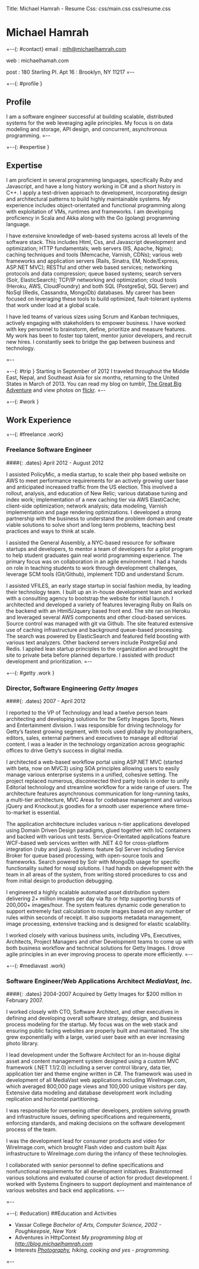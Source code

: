 Title: Michael Hamrah - Resume
Css: css/main.css css/resume.css

# Michael Hamrah

+--{: #contact}
email
: mlh@michaelhamrah.com

web
: michaelhamah.com

post
: 180 Sterling Pl. Apt 16
: Brooklyn, NY 11217
=--

+--{: #profile }
## Profile

I am a software engineer successful at building scalable, distributed systems for the web leveraging agile principles.  My focus is on data modeling and storage, API design, and concurrent, asynchronous programming.
=--

+--{: #expertise }
## Expertise

I am proficient in several programming languages, specifically Ruby and Javascript, and have a long history working in C# and a short history in C++.  I apply a test-driven approach to development, incorporating design and architectural patterns to build highly maintainable systems.  My experience includes object-orientated and functional programming along with exploitation of VMs, runtimes and frameworks.  I am developing proficiency in Scala and Akka along with the Go (golang) programming language.

I have extensive knowledge of web-based systems across all levels of the software stack.  This includes Html, Css, and Javascript development and optimization; HTTP fundamentals; web servers (IIS, Apache, Nginx); caching techniques and tools (Memcache, Varnish, CDNs); various web frameworks and application servers (Rails, Sinatra, EM, Node/Express, ASP.NET MVC); RESTful and other web based services; networking protocols and data compression; queue based systems; search servers (Solr, ElasticSearch); TCP/IP networking and optimization; cloud tools (Heroku, AWS, CloudFoundry) and both SQL (PostgreSql, SQL Server) and NoSql (Redis, Cassandra, MongoDb) databases.  My career has been focused on leveraging these tools to build optimized, fault-tolerant systems that work under load at a global scale. 

I have led teams of various sizes using Scrum and Kanban techniques, actively engaging with stakeholders to empower business.  I have worked with key personnel to brainstorm, define, prioritize and measure features.  My work has been to foster top talent, mentor junior developers, and recruit new hires.  I constantly seek to bridge the gap between business and technology. 

=--

+--{: #trip }
Starting in September of 2012 I traveled throughout the Middle East, Nepal, and Southeast Asia for six months, returning to the United States in March of 2013. You can read my blog on tumblr, [The Great Big Adventure](http://thegreatbigadventure.tumblr.com/) and view photos on [flickr](http://www.flickr.com/photos/Hamrah).
=--

+--{: #work }
## Work Experience

+--{: #freelance .work}
### Freelance Software Engineer
####{: .dates} April 2012 - August 2012

I assisted PolicyMic, a media startup, to scale their php based website on AWS to meet performance requirements for an actively growing user base and anticipated increased traffic from the US election.  This involved a rollout, analysis, and education of New Relic; various database tuning and index work; implementation of a new caching tier via AWS ElastiCache; client-side optimization; network analysis; data modeling, Varnish implementation and page rendering optimizations. I developed a strong partnership with the business to understand the problem domain and create viable solutions to solve short and long term problems, teaching best practices and ways to think at scale.

I assisted the General Assembly, a NYC-based resource for software startups and developers, to mentor a team of developers for a pilot program to help student graduates gain real world programming experience.  The primary focus was on collaboration in an agile environment.  I had a hands on role in teaching students to work through development challenges, leverage SCM tools (Git/Github), implement TDD and understand Scrum.

I assisted VFILES, an early stage startup in social fashion media, by leading their technology team.  I built up an in-house development team and worked with a consulting agency to bootstrap the website for initial launch.  I architected and developed a variety of features leveraging Ruby on Rails on the backend with an Html5/Jquery based front end. The site ran on Heroku and leveraged several AWS components and other cloud-based services. Source control was managed with git via Github.  The site featured extensive use of caching infrastructure and background queue-based processing. The search was powered by ElasticSearch and featured field boosting with various text analyzers. Other backend servers include PostgreSql and Redis.  I applied lean startup principles to the organization and brought the site to private beta before planned departure. I assisted with product development and prioritization.
=--

+--{: #getty .work }
### Director, Software Engineering *Getty Images*
####{: .dates} 2007 - April 2012

I reported to the VP of Technology and lead a twelve person team architecting and developing solutions for the Getty Images Sports, News and Entertainment division. I was responsible for driving technology for Getty’s fastest growing segment, with tools used globally by photographers, editors, sales, external partners and executives to manage all editorial content. I was a leader in the technology organization across geographic offices to drive Getty’s success in digital media.

I architected a web-based workflow portal using ASP.NET MVC (started with beta, now on MVC3) using SOA principles allowing users to easily manage various enterprise systems in a unified, cohesive setting. The project replaced numerous, disconnected third party tools in order to unify Editorial technology and streamline workflow for a wide range of users. The architecture features asynchronous communication for long-running tasks, a multi-tier architecture, MVC Areas for codebase management and various jQuery and Knockout.js goodies for a smooth user experience where time-to-market is essential.

The application architecture includes various n-tier applications developed using Domain Driven Design paradigms, glued together with IoC containers and backed with various unit tests.  Service-Orientated applications feature WCF-based web services written with .NET 4.0 for cross-platform integration (ruby and java). Systems feature Sql Server including Service Broker for queue based processing, with open-source tools and frameworks. Search powered by Solr with MongoDb usage for specific functionality suited for nosql solutions. I had hands on development with the team in all areas of the system, from writing stored procedures to css and from initial design to production debugging.

I engineered a highly scalable automated asset distribution system delivering 2+ million images per day via ftp or http supporting bursts of 200,000+ images/hour. The system features dynamic code generation to support extremely fast calculation to route images based on any number of rules within seconds of receipt. It also supports metadata management, image processing, extensive tracking and is designed for elastic scalability.

I worked closely with various business units, including VPs, Executives, Architects, Project Managers and other Development teams to come up with both business workflow and technical solutions for Getty Images.  I drove agile principles in an ever improving process to operate more efficiently.
=--

+--{: #mediavast .work}
### Software Engineer/Web Applications Architect *MediaVast, Inc.*
####{: .dates} 2004-2007
<span markdown="1" class="notice">Acquired by Getty Images for $200 million in February 2007.</span>

I worked closely with CTO, Software Architect, and other executives in defining and developing overall software strategy, design, and business process modeling for the startup. My focus was on the web stack and ensuring public facing websites are properly built and maintained.  The site grew exponentially with a large, varied user base with an ever increasing photo library.

I lead development under the Software Architect for an in-house digital asset and content management system designed using a custom MVC framework (.NET 1.1/2.0) including a server control library, data tier, application tier and theme engine written in C#. The framework was used in development of all MediaVast web applications including WireImage.com, which averaged 800,000 page views and 100,000 unique visitors per day. Extensive data modeling and database development work including replication and horizontal partitioning.

I was responsible for overseeing other developers, problem solving growth and infrastructure issues, defining specifications and requirements, enforcing standards, and making decisions on the software development process of the team.

I was the development lead for consumer products and video for WireImage.com, which brought Flash video and custom built Ajax infrastructure to WireImage.com during the infancy of these technologies.

I collaborated with senior personnel to define specifications and nonfunctional requirements for all development initiatives. Brainstormed various solutions and evaluated course of action for product development. I worked with Systems Engineers to support deployment and maintenance of various websites and back end applications.
=--

=-- 

+--{: #education}
##Education and Activities

* Vassar College *Bachelor of Arts, Computer Science, 2002 - Poughkeepsie, New York*
* Adventures in HttpContext *My programming blog at http://blog.michaelhamrah.com*
* Interests *[Photography](http://www.flickr.com), hiking, cooking and yes - programming.*

=--
